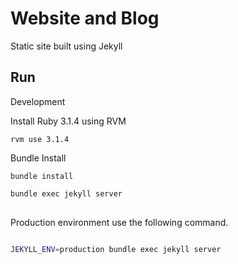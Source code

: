 # Website and Blog
Static site built using Jekyll

## Run
Development

Install Ruby 3.1.4 using RVM 
```shell
rvm use 3.1.4
```

Bundle Install
```shell
bundle install
```

```bash
bundle exec jekyll server
 
 ```

Production environment use the following command.

```bash

JEKYLL_ENV=production bundle exec jekyll server

```
